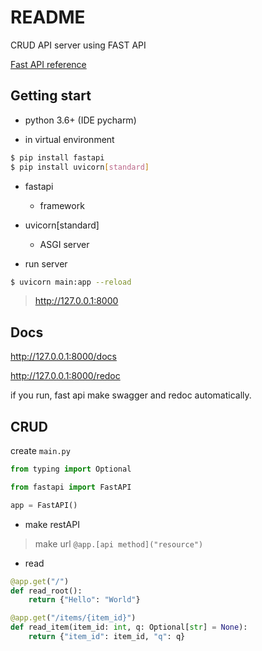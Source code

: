 # README

CRUD API server using FAST API

[Fast API reference](https://fastapi.tiangolo.com/ko/)



## Getting start

- python 3.6+ (IDE pycharm)

- in virtual environment

```sh
$ pip install fastapi
$ pip install uvicorn[standard]
```

- fastapi
  - framework
- uvicorn[standard]
  - ASGI server



- run server

```sh
$ uvicorn main:app --reload
```

> http://127.0.0.1:8000





## Docs

http://127.0.0.1:8000/docs

http://127.0.0.1:8000/redoc

if you run, fast api make swagger and redoc automatically. 





## CRUD

create `main.py`

```python
from typing import Optional

from fastapi import FastAPI

app = FastAPI()
```



- make restAPI

> make url `@app.[api method]("resource")`



- read

```python
@app.get("/")
def read_root():
    return {"Hello": "World"}

@app.get("/items/{item_id}")
def read_item(item_id: int, q: Optional[str] = None):
    return {"item_id": item_id, "q": q}
```

